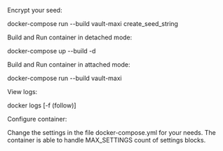Encrypt your seed:

docker-compose run --build vault-maxi create_seed_string


Build and Run container in detached mode:

docker-compose up --build -d


Build and Run container in attached mode:

docker-compose run --build vault-maxi


View logs:

docker logs [-f (follow)] <container name or id>


Configure container:

Change the settings in the file docker-compose.yml for your needs.
The container is able to handle MAX_SETTINGS count of settings blocks.
